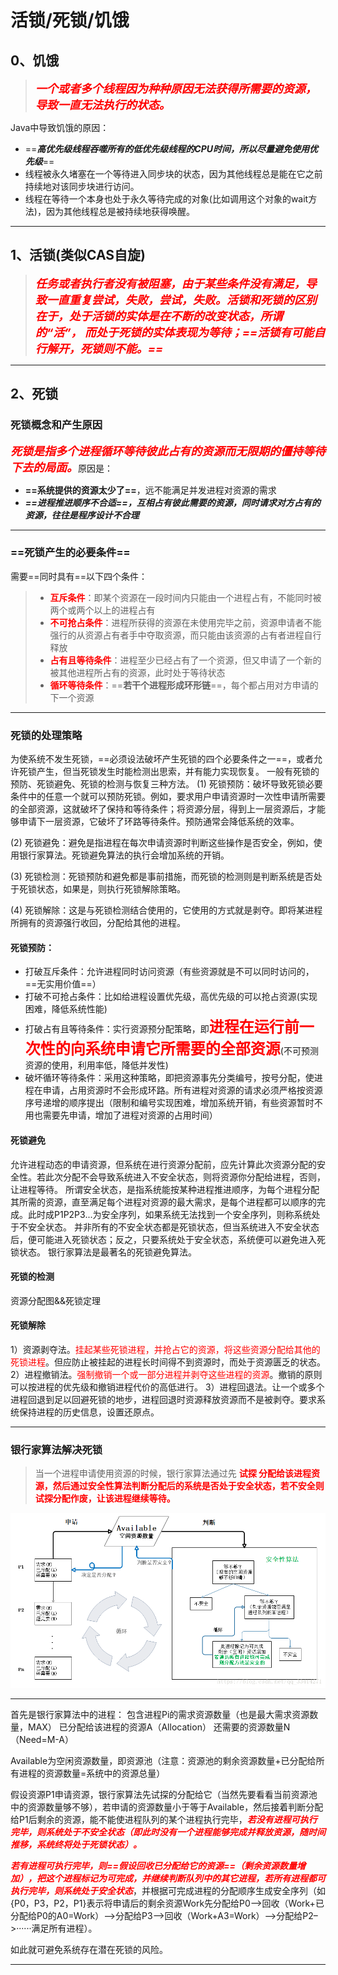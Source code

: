 # 活锁/死锁/饥饿

## 0、饥饿

> <font color='red' size=4>***一个或者多个线程因为种种原因无法获得所需要的资源，导致一直无法执行的状态。*** </font>

Java中导致饥饿的原因： 

- ==***高优先级线程吞噬所有的低优先级线程的CPU时间，所以尽量避免使用优先级***==
- 线程被永久堵塞在一个等待进入同步块的状态，因为其他线程总是能在它之前持续地对该同步块进行访问。 
- 线程在等待一个本身也处于永久等待完成的对象(比如调用这个对象的wait方法)，因为其他线程总是被持续地获得唤醒。



------



## 1、活锁(类似CAS自旋)

> <font color='red' size=4>***任务或者执行者没有被阻塞，由于某些条件没有满足，导致一直重复尝试，失败，尝试，失败。活锁和死锁的区别在于，处于活锁的实体是在不断的改变状态，所谓的“活”， 而处于死锁的实体表现为等待；==活锁有可能自行解开，死锁则不能。==***</font>

------



## 2、死锁

### 死锁概念和产生原因

<font color='red' size=4>***死锁是指多个进程循环等待彼此占有的资源而无限期的僵持等待下去的局面。***</font>原因是：

- **==系统提供的资源太少了==**，远不能满足并发进程对资源的需求
- ***==进程推进顺序不合适==，互相占有彼此需要的资源，同时请求对方占有的资源，往往是程序设计不合理***

------



### ==死锁产生的必要条件==

需要==同时具有==以下四个条件：

> - <font color='red'>**互斥条件**</font>：即某个资源在一段时间内只能由一个进程占有，不能同时被两个或两个以上的进程占有
> - <font color='red'>**不可抢占条件**</font>：进程所获得的资源在未使用完毕之前，资源申请者不能强行的从资源占有者手中夺取资源，而只能由该资源的占有者进程自行释放
> - <font color='red'>**占有且等待条件**</font>：进程至少已经占有了一个资源，但又申请了一个新的被其他进程所占有的资源，此时处于等待状态
> - <font color='red'>**循环等待条件**</font>：==**若干个进程形成环形链**==，每个都占用对方申请的下一个资源

------



### 死锁的处理策略

为使系统不发生死锁，==必须设法破坏产生死锁的四个必要条件之一==，或者允许死锁产生，但当死锁发生时能检测出思索，并有能力实现恢复。
 一般有死锁的预防、死锁避免、死锁的检测与恢复三种方法。
 (1) 死锁预防：破坏导致死锁必要条件中的任意一个就可以预防死锁。例如，要求用户申请资源时一次性申请所需要的全部资源，这就破坏了保持和等待条件；将资源分层，得到上一层资源后，才能够申请下一层资源，它破坏了环路等待条件。预防通常会降低系统的效率。

(2) 死锁避免：避免是指进程在每次申请资源时判断这些操作是否安全，例如，使用银行家算法。死锁避免算法的执行会增加系统的开销。

(3) 死锁检测：死锁预防和避免都是事前措施，而死锁的检测则是判断系统是否处于死锁状态，如果是，则执行死锁解除策略。

(4) 死锁解除：这是与死锁检测结合使用的，它使用的方式就是剥夺。即将某进程所拥有的资源强行收回，分配给其他的进程。

#### 死锁预防：

- 打破互斥条件：允许进程同时访问资源（有些资源就是不可以同时访问的，==无实用价值==）
- 打破不可抢占条件：比如给进程设置优先级，高优先级的可以抢占资源(实现困难，降低系统性能)
- 打破占有且等待条件：实行资源预分配策略，即<font color='red' size=5>**进程在运行前一次性的向系统申请它所需要的全部资源**</font>(不可预测资源的使用，利用率低，降低并发性)
- 破坏循环等待条件：采用这种策略，即把资源事先分类编号，按号分配，使进程在申请，占用资源时不会形成环路。所有进程对资源的请求必须严格按资源序号递增的顺序提出（限制和编号实现困难，增加系统开销，有些资源暂时不用也需要先申请，增加了进程对资源的占用时间）

#### 死锁避免

允许进程动态的申请资源，但系统在进行资源分配前，应先计算此次资源分配的安全性。若此次分配不会导致系统进入不安全状态，则将资源你分配给进程，否则，让进程等待。
 所谓安全状态，是指系统能按某种进程推进顺序，为每个进程分配其所需的资源，直至满足每个进程对资源的最大需求，是每个进程都可以顺序的完成。此时成P1P2P3...为安全序列，如果系统无法找到一个安全序列，则称系统处于不安全状态。
 并非所有的不安全状态都是死锁状态，但当系统进入不安全状态后，便可能进入死锁状态；反之，只要系统处于安全状态，系统便可以避免进入死锁状态。
 银行家算法是最著名的死锁避免算法。

#### 死锁的检测

资源分配图&&死锁定理

#### 死锁解除

1）资源剥夺法。<font color='red'>挂起某些死锁进程，并抢占它的资源，将这些资源分配给其他的死锁进程</font>。但应防止被挂起的进程长时间得不到资源时，而处于资源匮乏的状态。
 2）进程撤销法。<font color='red'>强制撤销一个或一部分进程并剥夺这些进程的资源</font>。撤销的原则可以按进程的优先级和撤销进程代价的高低进行。
 3）进程回退法。让一个或多个进程回退到足以回避死锁的地步，进程回退时资源释放资源而不是被剥夺。要求系统保持进程的历史信息，设置还原点。

------

### 银行家算法解决死锁

> 当一个进程申请使用资源的时候，银行家算法通过先<font color='red'> **试探 分配给该进程资源，然后通过安全性算法判断分配后的系统是否处于安全状态，若不安全则试探分配作废，让该进程继续等待。**</font>

![这里写图片描述](../PicSource/70.png)

------

首先是银行家算法中的进程：
包含进程Pi的需求资源数量（也是最大需求资源数量，MAX）
已分配给该进程的资源A（Allocation）
还需要的资源数量N（Need=M-A）

Available为空闲资源数量，即资源池（注意：资源池的剩余资源数量+已分配给所有进程的资源数量=系统中的资源总量）

假设资源P1申请资源，银行家算法先试探的分配给它（当然先要看看当前资源池中的资源数量够不够），若申请的资源数量小于等于Available，然后接着判断分配给P1后剩余的资源，能不能使进程队列的某个进程执行完毕，<font color='red'>***若没有进程可执行完毕，则系统处于不安全状态（即此时没有一个进程能够完成并释放资源，随时间推移，系统终将处于死锁状态）。***</font>

<font color='red'>***若有进程可执行完毕，则==假设回收已分配给它的资源==（剩余资源数量增加），把这个进程标记为可完成，并继续判断队列中的其它进程，若所有进程都可执行完毕，则系统处于安全状态***</font>，并根据可完成进程的分配顺序生成安全序列（如{P0，P3，P2，P1}表示将申请后的剩余资源Work先分配给P0–>回收（Work+已分配给P0的A0=Work）–>分配给P3–>回收（Work+A3=Work）–>分配给P2–>······满足所有进程）。

如此就可避免系统存在潜在死锁的风险。

------

